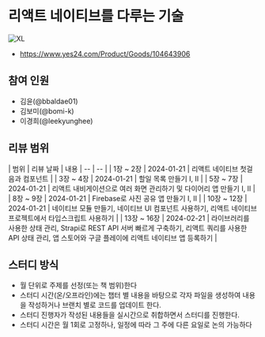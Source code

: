 # 리액트 네이티브를 다루는 기술

![XL](https://github.com/Code-Loom/react-native-handling-skills/assets/7133516/ec6966d1-5922-4689-b4be-94de6974c786)
- https://www.yes24.com/Product/Goods/104643906

## 참여 인원
- 김윤(@bbaldae01)
- 김보미(@bomi-k)
- 이경희(@leekyunghee)

## 리뷰 범위

| 범위 | 리뷰 날짜 | 내용 
| -- | -- |
| 1장 ~ 2장 | 2024-01-21 | 리액트 네이티브 첫걸음과 컴포넌트 |
| 3장 ~ 4장 | 2024-01-21 | 할일 목록 만들기 I, II |
| 5장 ~ 7장 | 2024-01-21 | 리액트 내비게이션으로 여러 화면 관리하기 및 다이어리 앱 만들기 I, II |
| 8장 ~ 9장 | 2024-01-21 |  Firebase로 사진 공유 앱 만들기 I, II |
| 10장 ~ 12장 | 2024-01-21 |  네이티브 모듈 만들기, 네이티브 UI 컴포넌트 사용하기, 리액트 네이티브 프로젝트에서 타입스크립트 사용하기 |
| 13장 ~ 16장  | 2024-02-21 | 라이브러리를 사용한 상태 관리, Strapi로 REST API 서버 빠르게 구축하기, 리액트 쿼리를 사용한 API 상태 관리, 앱 스토어와 구글 플레이에 리액트 네이티브 앱 등록하기 |

## 스터디 방식

- 월 단위로 주제를 선정(또는 책 범위)한다
- 스터디 시간(온/오프라인)에는 챕터 별 내용을 바탕으로 각자 파일을 생성하여 내용을 작성하거나 브랜치 별로 코드를 업데이트 한다. 
- 스터디 진행자가 작성된 내용들을 실시간으로 취합하면서 스터디를 진행한다.
- 스터디 시간은 월 1회로 고정하나, 일정에 따라 그 주에 다른 요일로 논의 가능하다
